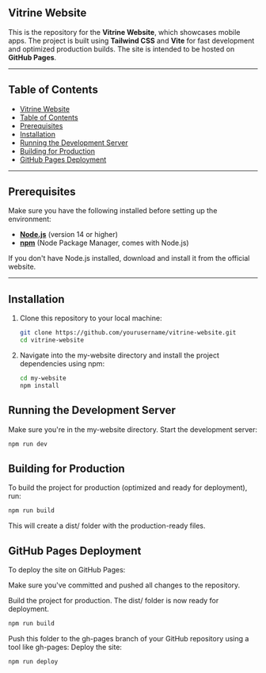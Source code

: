 ## Vitrine Website

This is the repository for the **Vitrine Website**, which showcases mobile apps. The project is built using **Tailwind CSS** and **Vite** for fast development and optimized production builds. The site is intended to be hosted on **GitHub Pages**.

---

## Table of Contents

- [Vitrine Website](#vitrine-website)
- [Table of Contents](#table-of-contents)
- [Prerequisites](#prerequisites)
- [Installation](#installation)
- [Running the Development Server](#running-the-development-server)
- [Building for Production](#building-for-production)
- [GitHub Pages Deployment](#github-pages-deployment)

---

## Prerequisites

Make sure you have the following installed before setting up the environment:

- **[Node.js](https://nodejs.org/en/)** (version 14 or higher)
- **[npm](https://www.npmjs.com/)** (Node Package Manager, comes with Node.js)

If you don't have Node.js installed, download and install it from the official website.

---

## Installation

1. Clone this repository to your local machine:
   ```sh
   git clone https://github.com/yourusername/vitrine-website.git
   cd vitrine-website
   ```

2. Navigate into the my-website directory and install the project dependencies using npm:
   ```sh
   cd my-website
   npm install
   ```

## Running the Development Server

Make sure you're in the my-website directory. Start the development server:
   ```sh
   npm run dev
   ```
   
## Building for Production

To build the project for production (optimized and ready for deployment), run:
   ```sh
   npm run build
   ```
This will create a dist/ folder with the production-ready files.

## GitHub Pages Deployment

To deploy the site on GitHub Pages:

Make sure you've committed and pushed all changes to the repository.

Build the project for production. The dist/ folder is now ready for deployment. 

   ```sh
   npm run build
   ```

Push this folder to the gh-pages branch of your GitHub repository using a tool like gh-pages:
Deploy the site:

   ```sh
   npm run deploy
   ```